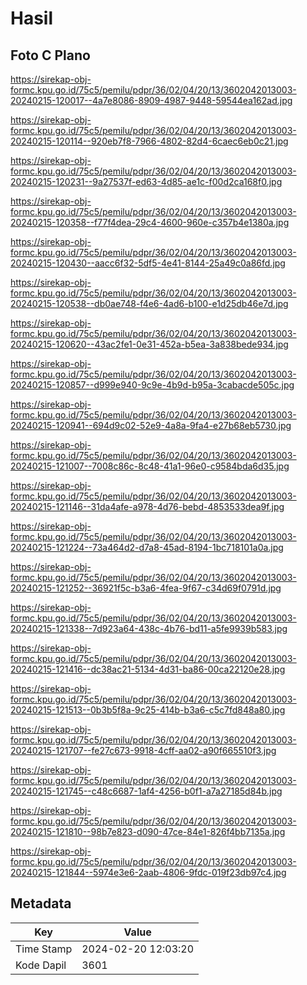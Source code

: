 # Hasil

## Foto C Plano

https://sirekap-obj-formc.kpu.go.id/75c5/pemilu/pdpr/36/02/04/20/13/3602042013003-20240215-120017--4a7e8086-8909-4987-9448-59544ea162ad.jpg

https://sirekap-obj-formc.kpu.go.id/75c5/pemilu/pdpr/36/02/04/20/13/3602042013003-20240215-120114--920eb7f8-7966-4802-82d4-6caec6eb0c21.jpg

https://sirekap-obj-formc.kpu.go.id/75c5/pemilu/pdpr/36/02/04/20/13/3602042013003-20240215-120231--9a27537f-ed63-4d85-ae1c-f00d2ca168f0.jpg

https://sirekap-obj-formc.kpu.go.id/75c5/pemilu/pdpr/36/02/04/20/13/3602042013003-20240215-120358--f77f4dea-29c4-4600-960e-c357b4e1380a.jpg

https://sirekap-obj-formc.kpu.go.id/75c5/pemilu/pdpr/36/02/04/20/13/3602042013003-20240215-120430--aacc6f32-5df5-4e41-8144-25a49c0a86fd.jpg

https://sirekap-obj-formc.kpu.go.id/75c5/pemilu/pdpr/36/02/04/20/13/3602042013003-20240215-120538--db0ae748-f4e6-4ad6-b100-e1d25db46e7d.jpg

https://sirekap-obj-formc.kpu.go.id/75c5/pemilu/pdpr/36/02/04/20/13/3602042013003-20240215-120620--43ac2fe1-0e31-452a-b5ea-3a838bede934.jpg

https://sirekap-obj-formc.kpu.go.id/75c5/pemilu/pdpr/36/02/04/20/13/3602042013003-20240215-120857--d999e940-9c9e-4b9d-b95a-3cabacde505c.jpg

https://sirekap-obj-formc.kpu.go.id/75c5/pemilu/pdpr/36/02/04/20/13/3602042013003-20240215-120941--694d9c02-52e9-4a8a-9fa4-e27b68eb5730.jpg

https://sirekap-obj-formc.kpu.go.id/75c5/pemilu/pdpr/36/02/04/20/13/3602042013003-20240215-121007--7008c86c-8c48-41a1-96e0-c9584bda6d35.jpg

https://sirekap-obj-formc.kpu.go.id/75c5/pemilu/pdpr/36/02/04/20/13/3602042013003-20240215-121146--31da4afe-a978-4d76-bebd-4853533dea9f.jpg

https://sirekap-obj-formc.kpu.go.id/75c5/pemilu/pdpr/36/02/04/20/13/3602042013003-20240215-121224--73a464d2-d7a8-45ad-8194-1bc718101a0a.jpg

https://sirekap-obj-formc.kpu.go.id/75c5/pemilu/pdpr/36/02/04/20/13/3602042013003-20240215-121252--36921f5c-b3a6-4fea-9f67-c34d69f0791d.jpg

https://sirekap-obj-formc.kpu.go.id/75c5/pemilu/pdpr/36/02/04/20/13/3602042013003-20240215-121338--7d923a64-438c-4b76-bd11-a5fe9939b583.jpg

https://sirekap-obj-formc.kpu.go.id/75c5/pemilu/pdpr/36/02/04/20/13/3602042013003-20240215-121416--dc38ac21-5134-4d31-ba86-00ca22120e28.jpg

https://sirekap-obj-formc.kpu.go.id/75c5/pemilu/pdpr/36/02/04/20/13/3602042013003-20240215-121513--0b3b5f8a-9c25-414b-b3a6-c5c7fd848a80.jpg

https://sirekap-obj-formc.kpu.go.id/75c5/pemilu/pdpr/36/02/04/20/13/3602042013003-20240215-121707--fe27c673-9918-4cff-aa02-a90f665510f3.jpg

https://sirekap-obj-formc.kpu.go.id/75c5/pemilu/pdpr/36/02/04/20/13/3602042013003-20240215-121745--c48c6687-1af4-4256-b0f1-a7a27185d84b.jpg

https://sirekap-obj-formc.kpu.go.id/75c5/pemilu/pdpr/36/02/04/20/13/3602042013003-20240215-121810--98b7e823-d090-47ce-84e1-826f4bb7135a.jpg

https://sirekap-obj-formc.kpu.go.id/75c5/pemilu/pdpr/36/02/04/20/13/3602042013003-20240215-121844--5974e3e6-2aab-4806-9fdc-019f23db97c4.jpg


## Metadata

| Key        | Value               |
| ---------- | ------------------- |
| Time Stamp | 2024-02-20 12:03:20 |
| Kode Dapil | 3601                |



